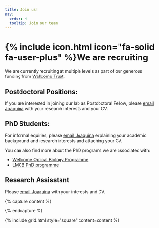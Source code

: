 ```yaml
---
title: Join us!
nav:
  order: 4
  tooltip: Join our team
---
```


# {% include icon.html icon="fa-solid fa-user-plus" %}We are recruiting

We are currently recruiting at multiple levels as part of our generous funding from [Wellcome Trust](https://wellcome.org/grant-funding/schemes/career-development-awards). 

## Postdoctoral Positions:

If you are interested in joining our lab as Postdoctoral Fellow, please [email Joaquina](/contact) with your research interests and your CV.

## PhD Students:

For informal equiries, please [email Joaquina](/contact) explaining your academic background and research interests and attaching your CV.

You can also find more about the PhD programs we are associated with: 
- [Wellcome Optical Biology Programme](https://opticalbiology.org/)
- [LMCB PhD programme](https://www.ucl.ac.uk/lmcb/mcb-phd-programme)

## Research Assisstant

Please [email Joaquina](/contact) with your interests and CV. 

{% capture content %}

{% endcapture %}

{% include grid.html style="square" content=content %}
